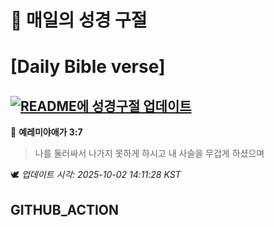 # 🙏 매일의 성경 구절
# [Daily Bible verse]
## [![README에 성경구절 업데이트](https://github.com/DONGSUKA/first_test/actions/workflows/update-readme-bible.yml/badge.svg)](https://github.com/DONGSUKA/first_test/actions/workflows/update-readme-bible.yml)
<!-- START_BIBLE_VERSE -->
📖 **예레미야애가 3:7**
> 나를 둘러싸서 나가지 못하게 하시고 내 사슬을 무겁게 하셨으며

🕊️ _업데이트 시각: 2025-10-02 14:11:28 KST_
  <!-- END_BIBLE_VERSE -->
## GITHUB_ACTION

